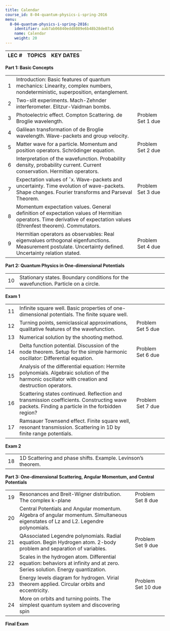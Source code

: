 ```yaml
---
title: Calendar
course_id: 8-04-quantum-physics-i-spring-2016
menu:
  8-04-quantum-physics-i-spring-2016:
    identifier: aab7ab06840edd8089e6b48b28de07a5
    name: Calendar
    weight: 20
---
```

| LEC # | TOPICS | KEY DATES |
| --- | --- | --- |

**Part 1: Basic Concepts**

| | | |
| --- | --- | --- |
| 1 | Introduction: Basic features of quantum mechanics: Linearity, complex numbers, nondeterministic, superposition, entanglement. |   |
| 2 | Two-slit experiments. Mach-Zehnder interferometer. Elitzur-Vaidman bombs. |   |
| 3 | Photoelectric effect. Compton Scattering. de Broglie wavelength. | Problem Set 1 due |
| 4 | Galilean transformation of de Broglie wavelength. Wave-packets and group velocity. |   |
| 5 | Matter wave for a particle. Momentum and position operators. Schrödinger equation. | Problem Set 2 due |
| 6 | Interpretation of the wavefunction. Probability density, probability current. Current conservation. Hermitian operators. |   |
| 7 | Expectation values of ˆx. Wave-packets and uncertainty. Time evolution of wave-packets. Shape changes. Fourier transforms and Parseval Theorem. | Problem Set 3 due |
| 8 | Momentum expectation values. General definition of expectation values of Hermitian operators. Time derivative of expectation values (Ehrenfest theorem). Commutators. |   |
| 9 | Hermitian operators as observables: Real eigenvalues orthogonal eigenfunctions. Measurement postulate. Uncertainty defined. Uncertainty relation stated. | Problem Set 4 due |

**Part 2: Quantum Physics in One-dimensional Potentials**

| | | |
| --- | --- | --- |
| 10 | Stationary states. Boundary conditions for the wavefunction. Particle on a circle. |   |

**Exam 1**

| | | |
| --- | --- | --- |
| 11 | Infinite square well. Basic properties of one-dimensional potentials. The finite square well. |   |
| 12 | Turning points, semiclassical approximations, qualitative features of the wavefunction. | Problem Set 5 due |
| 13 | Numerical solution by the shooting method. |   |
| 14 | Delta function potential. Discussion of the node theorem. Setup for the simple harmonic oscillator: Differential equation. | Problem Set 6 due |
| 15 | Analysis of the differential equation: Hermite polynomials. Algebraic solution of the harmonic oscillator with creation and destruction operators. |   |
| 16 | Scattering states continued. Reflection and transmission coefficients. Constructing wave packets. Finding a particle in the forbidden region? | Problem Set 7 due |
| 17 | Ramsauer Townsend effect. Finite square well, resonant transmission. Scattering in 1D by finite range potentials. |   |

**Exam 2**

| | | |
| --- | --- | --- |
| 18 | 1D Scattering and phase shifts. Example. Levinson’s theorem. |   |

**Part 3: One-dimensional Scattering, Angular Momentum, and Central Potentials**

| | | |
| --- | --- | --- |
| 19 | Resonances and Breit-Wigner distribution. The complex k-plane | Problem Set 8 due |
| 20 | Central Potentials and Angular momentum. Algebra of angular momentum. Simultaneous eigenstates of Lz and L2. Legendre polynomials. |   |
| 21 | QAssociated Legendre polynomials. Radial equation. Begin Hydrogen atom. 2-body problem and separation of variables. | Problem Set 9 due |
| 22 | Scales in the hydrogen atom. Differential equation: behaviors at infinity and at zero. Series solution. Energy quantization. |   |
| 23 | Energy levels diagram for hydrogen. Virial theorem applied. Circular orbits and eccentricity. | Problem Set 10 due |
| 24 | More on orbits and turning points. The simplest quantum system and discovering spin |   |

**Final Exam**